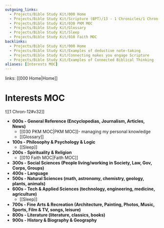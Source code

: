 ```yaml
---
outgoing_links:
  - Projects/Bible Study Kit/000 Home
  - Projects/Bible Study Kit/Scripture (BPT)/13 - 1 Chronicles/1 Chron-12
  - Projects/Bible Study Kit/030 PKM MOC
  - Projects/Bible Study Kit/Glossary
  - Projects/Bible Study Kit/Sleep
  - Projects/Bible Study Kit/010 Faith MOC
backlinks:
  - Projects/Bible Study Kit/000 Home
  - Projects/Bible Study Kit/Examples of deductive note-taking
  - Projects/Bible Study Kit/Connecting makes you engage Scripture
  - Projects/Bible Study Kit/Examples of Connected Biblical Thinking
aliases: [Interests MOC]
---
```

links: [[000 Home|Home]]
# Interests MOC
![[1 Chron-12#v32]]

* **000s - General Reference (Encyclopedias, Journalism, Articles, News)**
	* [[030 PKM MOC|PKM MOC]]- managing my personal knowledge
	* [[Glossary]]
* **100s - Philosophy & Psychology & Logic**
	* [[Sleep]]
* **200s - Spirituality & Religion**
	* [[010 Faith MOC|Faith MOC]]
* **300s - Social Sciences (People living/working in Society, Law, Gov, Corps, Groups)**
* **400s - Language**
* **500s - Natural Sciences (math, astronomy, chemistry, geology, plants, animals)**
* **600s - Tech & Applied Sciences (technology, engineering, medicine, agriculture)**
	* [[Sleep]]
* **700s - Fine Arts & Recreation (Architecture, Painting, Photos, Music, Sports, Film & TV, songs, leisure)**
* **800s - Literature (literature, classics, books)**
* **900s - History & Biography & Geography**
